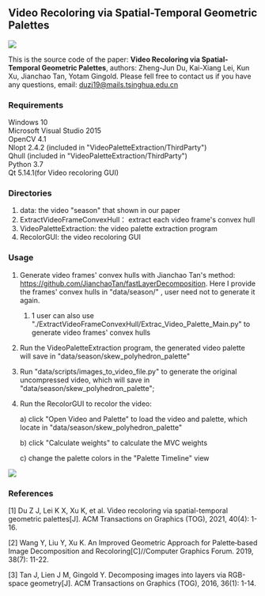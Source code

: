 ## Video Recoloring via Spatial-Temporal Geometric Palettes

![](https://github.com/Zhengjun-Du/GeometricPaletteBasedVideoRecoloring/blob/main/teaser.png)

This is the source code of the paper: **Video Recoloring via Spatial-Temporal Geometric Palettes**, authors: Zheng-Jun Du, Kai-Xiang Lei, Kun Xu, Jianchao Tan, Yotam Gingold. Please fell free to contact us if you have any questions, email: duzj19@mails.tsinghua.edu.cn

### Requirements

Windows 10  
Microsoft Visual Studio 2015  
OpenCV 4.1  
Nlopt 2.4.2 (included in "VideoPaletteExtraction/ThirdParty")  
Qhull (included in "VideoPaletteExtraction/ThirdParty")  
Python 3.7  
Qt 5.14.1(for Video recoloring GUI)

### Directories

1. data:  the video "season" that shown in our paper
2. ExtractVideoFrameConvexHull： extract each video frame's convex hull
3. VideoPaletteExtraction: the video palette extraction program
4. RecolorGUI: the video recoloring GUI

### Usage

1. Generate video frames' convex hulls with Jianchao Tan's method: https://github.com/JianchaoTan/fastLayerDecomposition. Here I provide the frames' convex hulls in "data/season/" , user need not to generate it again.

   1. 1 user can also use  "./ExtractVideoFrameConvexHull/Extrac_Video_Palette_Main.py" to generate video frames' convex   hulls

2. Run the VideoPaletteExtraction program, the generated video palette will save in "data/season/skew_polyhedron_palette"

3. Run "data/scripts/images_to_video_file.py" to generate the original uncompressed video, which will save in  "data/season/skew_polyhedron_palette";

4. Run the RecolorGUI to recolor the video:

   a) click "Open Video and Palette" to load the video and palette, which locate in "data/season/skew_polyhedron_palette"

   b) click "Calculate weights" to calculate the MVC weights

   c)  change the palette colors in the "Palette Timeline" view

![](https://github.com/Zhengjun-Du/GeometricPaletteBasedVideoRecoloring/blob/main/recolor-ui.png)

### References

[1] Du Z J, Lei K X, Xu K, et al. Video recoloring via spatial-temporal geometric palettes[J]. ACM Transactions on Graphics (TOG), 2021, 40(4): 1-16.

[2] Wang Y, Liu Y, Xu K. An Improved Geometric Approach for Palette‐based Image Decomposition and Recoloring[C]//Computer Graphics Forum. 2019, 38(7): 11-22.

[3] Tan J, Lien J M, Gingold Y. Decomposing images into layers via RGB-space geometry[J]. ACM Transactions on Graphics (TOG), 2016, 36(1): 1-14.
